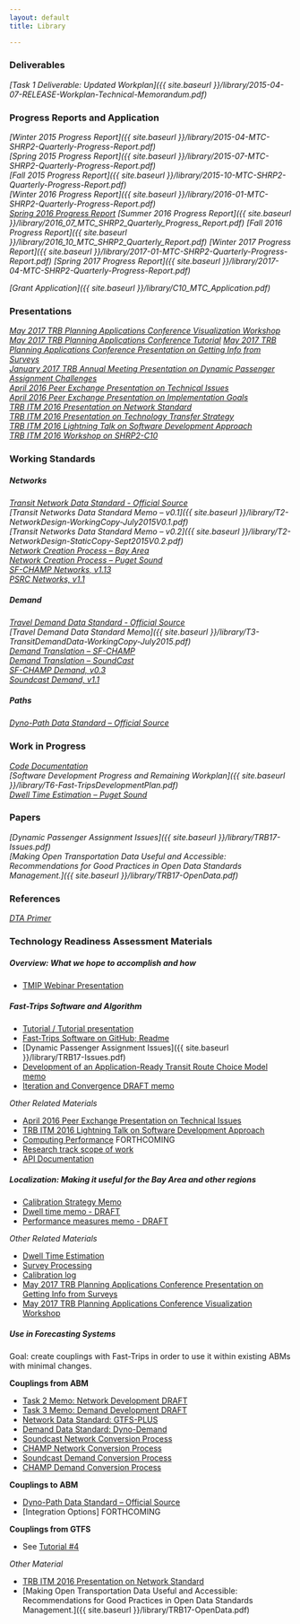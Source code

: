 ```yaml
---
layout: default
title: Library

---
```

### Deliverables

*[Task 1 Deliverable: Updated Workplan]({{ site.baseurl }}/library/2015-04-07-RELEASE-Workplan-Technical-Memorandum.pdf)*

### Progress Reports and Application

*[Winter 2015 Progress Report]({{ site.baseurl }}/library/2015-04-MTC-SHRP2-Quarterly-Progress-Report.pdf)*  
*[Spring 2015 Progress Report]({{ site.baseurl }}/library/2015-07-MTC-SHRP2-Quarterly-Progress-Report.pdf)*  
*[Fall 2015 Progress Report]({{ site.baseurl }}/library/2015-10-MTC-SHRP2-Quarterly-Progress-Report.pdf)*  
*[Winter 2016 Progress Report]({{ site.baseurl }}/library/2016-01-MTC-SHRP2-Quarterly-Progress-Report.pdf)*  
*[Spring 2016 Progress Report](https://mtcdrive.box.com/s/jrkvqwwl6huwzyot8bb5et2w71j9tf2z)*
*[Summer 2016 Progress Report]({{ site.baseurl }}/library/2016_07_MTC_SHRP2_Quarterly_Progress_Report.pdf)*
*[Fall 2016 Progress Report]({{ site.baseurl }}/library/2016_10_MTC_SHRP2_Quarterly_Report.pdf)*
*[Winter 2017 Progress Report]({{ site.baseurl }}/library/2017-01-MTC-SHRP2-Quarterly-Progress-Report.pdf)*
*[Spring 2017 Progress Report]({{ site.baseurl }}/library/2017-04-MTC-SHRP2-Quarterly-Progress-Report.pdf)*



*[Grant Application]({{ site.baseurl }}/library/C10_MTC_Application.pdf)*

### Presentations

*[May 2017 TRB Planning Applications Conference Visualization Workshop](https://mtcdrive.box.com/s/qj2lec4r1elhe5m5gwa9jfs6yirhsqk9)*  
*[May 2017 TRB Planning Applications Conference Tutorial](http://github.com/fast-trips)*
*[May 2017 TRB Planning Applications Conference Presentation on Getting Info from Surveys](https://mtcdrive.box.com/s/7svx3n464bhpfa74wxhbtix9nm1f3q8x)*  
*[January 2017 TRB Annual Meeting Presentation on Dynamic Passenger Assignment Challenges](https://mtcdrive.box.com/s/gb0ev3ylkxwiacwwy4xyh1c6ca1hmsat)*  
*[April 2016 Peer Exchange Presentation on Technical Issues](https://mtcdrive.box.com/s/lejnqa2wzfq5yxr6z8n7w5ktk7zkfr90)*  
*[April 2016 Peer Exchange Presentation on Implementation Goals](https://mtcdrive.box.com/s/kskesxi43suys28fi9e7q455t8vw1gpi)*  
*[TRB ITM 2016 Presentation on Network Standard](https://mtcdrive.box.com/s/4a828z229gb48r7vveb8v0s24rid38gx)*  
*[TRB ITM 2016 Presentation on Technology Transfer Strategy](https://mtcdrive.box.com/s/qkjgms88bq5qw49m2xlcr27ow0plxdhg)*  
*[TRB ITM 2016 Lightning Talk on Software Development Approach](https://mtcdrive.box.com/s/3cbtq2ua5jg288keddvfr6w4jxnb8qyj)*  
*[TRB ITM 2016 Workshop on SHRP2-C10](https://mtcdrive.box.com/s/dzh7u7aln38hl4fq21cn23skaeh0o5g7)*  

### Working Standards

##### Networks

*[Transit Network Data Standard - Official Source](http://github.com/osplanning-data-standards/GTFS-PLUS)*  
*[Transit Networks Data Standard Memo – v0.1]({{ site.baseurl }}/library/T2-NetworkDesign-WorkingCopy-July2015V0.1.pdf)*  
*[Transit Networks Data Standard Memo – v0.2]({{ site.baseurl }}/library/T2-NetworkDesign-StaticCopy-Sept2015V0.2.pdf)*  
*[Network Creation Process – Bay Area](http://github.com/sdrewc/NetworkWrangler/tree/fasttrips)*  
*[Network Creation Process – Puget Sound](http://github.com/psrc/fast-trips_network_builder)*  
*[SF-CHAMP Networks, v1.13](https://mtcdrive.box.com/s/3i3sjbzpsrbhxlwpl4v4vx9b0movferz)*  
*[PSRC Networks, v1.1](https://mtcdrive.box.com/s/eig2bwudzfa2m7awch0mb9tu71ifp0pp)*

##### Demand

*[Travel Demand Data Standard - Official Source](https://github.com/osplanning-data-standards/dyno-demand)*  
*[Travel Demand Data Standard Memo]({{ site.baseurl }}/library/T3-TransitDemandData-WorkingCopy-July2015.pdf)*  
*[Demand Translation – SF-CHAMP](http://github.com/sfcta/fast-trips_demand_converter)*  
*[Demand Translation – SoundCast](http://github.com/psrc/fast-trips_demand_converter)*  
*[SF-CHAMP Demand, v0.3](https://mtcdrive.box.com/s/2eg460coqwq4jlczsbaxt0yh4crzkixl)*  
*[Soundcast Demand, v1.1](https://mtcdrive.box.com/s/urb1hipzqs4s75g8mnzov665mmrlc7pv)*

##### Paths

*[Dyno-Path Data Standard – Official Source ](https://github.com/osplanning-data-standards/dyno-path)*   

### Work in Progress

*[Code Documentation](http://metropolitantransportationcommission.github.io/fast-trips/)*  
*[Software Development Progress and Remaining Workplan]({{ site.baseurl }}/library/T6-Fast-TripsDevelopmentPlan.pdf)*  
*[Dwell Time Estimation – Puget Sound](https://github.com/psrc/fast-trips_dwell_time_model)*  

### Papers
*[Dynamic Passenger Assignment Issues]({{ site.baseurl }}/library/TRB17-Issues.pdf)*  
*[Making Open Transportation Data Useful and Accessible: Recommendations for Good Practices in Open Data Standards Management.]({{ site.baseurl }}/library/TRB17-OpenData.pdf)*  


### References

*[DTA Primer](http://onlinepubs.trb.org/onlinepubs/circulars/ec153.pdf)*


### Technology Readiness Assessment Materials
 
##### Overview: What we hope to accomplish and how
 
  * [TMIP Webinar Presentation](https://mtcdrive.box.com/s/3bg4bt7sp2s7kuyckm9wa1xskv9akl6k)
 
##### Fast-Trips Software and Algorithm
 
  * [Tutorial / Tutorial presentation](https://github.com/Fast-Trips/fast-trips-tutorial)
  * [Fast-Trips Software on GitHub; Readme](https://github.com/metropolitantransportationcommission/fast-trips/tree/develop)  
  * [Dynamic Passenger Assignment Issues]({{ site.baseurl }}/library/TRB17-Issues.pdf)   
  * [Development of an Application-Ready Transit Route Choice Model memo](http://fast-trips.mtc.ca.gov/library/DevelopinganApplication-ReadyRouteChoiceModel.pdf)  
  * [Iteration and Convergence DRAFT memo](https://mtcdrive.box.com/s/basmtsyavafn8iibg3sxjnms83g7dj42)  
 
*Other Related Materials*  
  * [April 2016 Peer Exchange Presentation on Technical Issues](https://mtcdrive.box.com/s/lejnqa2wzfq5yxr6z8n7w5ktk7zkfr90) 
  * [TRB ITM 2016 Lightning Talk on Software Development Approach](https://mtcdrive.box.com/s/3cbtq2ua5jg288keddvfr6w4jxnb8qyj)  
  * [Computing Performance]() FORTHCOMING  
  * [Research track scope of work](http://fast-trips.mtc.ca.gov/library/ResearchTrack-PublicWorkplan.pdf) 
  * [API Documentation](http://data.mtc.ca.gov/fast-trips/)  
  
##### Localization: Making it useful for the Bay Area and other regions
 
  * [Calibration Strategy Memo](https://app.box.com/files/0/f/8288153065/1/f_95315576529)
  * [Dwell time memo - DRAFT](https://mtcdrive.box.com/s/tq8uwzm6061olucz0xhj08vh1zt21bo9) 
  * [Performance measures memo - DRAFT](https://mtcdrive.box.com/s/qwytmoiqahyl8j5zwrzhokmjziovp3yo)
 
*Other Related Materials*    
 * [Dwell Time Estimation](https://github.com/psrc/fast-trips_dwell_time_model)  
 * [Survey Processing](https://github.com/psrc/fast-trips-validation)  
 * [Calibration log](http://fast-trips.mtc.ca.gov/technical/calibration-log/)  
 * [May 2017 TRB Planning Applications Conference Presentation on Getting Info from Surveys](https://mtcdrive.box.com/s/7svx3n464bhpfa74wxhbtix9nm1f3q8x)  
 * [May 2017 TRB Planning Applications Conference Visualization Workshop](https://mtcdrive.box.com/s/qj2lec4r1elhe5m5gwa9jfs6yirhsqk9)  
 
##### Use in Forecasting Systems
Goal: create couplings with Fast-Trips in order to use it within existing ABMs with minimal changes.
 
**Couplings from ABM**

 * [Task 2 Memo: Network Development DRAFT](https://mtcdrive.box.com/s/9q6kn4ba3f5euc9cgkgonwmnyfigy54y)    
 * [Task 3 Memo: Demand Development DRAFT](https://mtcdrive.box.com/s/7ybjk1a0d4q96o1j9kc5kgqgv3hkrlmx)  
 * [Network Data Standard: GTFS-PLUS](http://github.com/osplanning-data-standards/GTFS-PLUS)
 * [Demand Data Standard:  Dyno-Demand](https://github.com/osplanning-data-standards/dyno-demand)
 * [Soundcast Network Conversion Process](http://github.com/psrc/fast-trips_network_builder)
 * [CHAMP Network Conversion Process](http://github.com/sdrewc/NetworkWrangler/tree/fasttrips)
 * [Soundcast Demand Conversion Process](http://github.com/psrc/fast-trips_demand_converter)
 * [CHAMP Demand Conversion Process](http://github.com/sfcta/fast-trips_demand_converter)
 
**Couplings to ABM**    

 * [Dyno-Path Data Standard – Official Source ](https://github.com/osplanning-data-standards/dyno-path)   
 * [Integration Options]  FORTHCOMING  
 
 
**Couplings from GTFS**  
  * See [Tutorial #4](https://github.com/Fast-Trips/fast-trips-tutorial/blob/master/Tutorial%20%234%20-%20Create%20Your%20Own.ipynb)
  
*Other Material*  
 
  * [TRB ITM 2016 Presentation on Network Standard](https://mtcdrive.box.com/s/4a828z229gb48r7vveb8v0s24rid38gx)  
  * [Making Open Transportation Data Useful and Accessible: Recommendations for Good Practices in Open Data Standards Management.]({{ site.baseurl }}/library/TRB17-OpenData.pdf)
  

